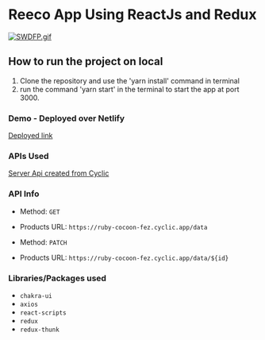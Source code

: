 # Reeco App Using ReactJs and Redux

<a href="https://gifyu.com/image/S64lx"><img src="https://gifyu.com/image/S64lx" alt="SWDFP.gif" border="0" /></a>
## How to run the project on local
1. Clone the repository and use the 'yarn install' command in terminal
2. run the command 'yarn start' in the terminal to start the app at port 3000.

### Demo - Deployed over Netlify 
[Deployed link](reeco-app-by-omkar.netlify.app)

### APIs Used
[Server Api created from Cyclic](https://ruby-cocoon-fez.cyclic.app)

### API Info
* Method: `GET`
* Products URL: `https://ruby-cocoon-fez.cyclic.app/data`

* Method: `PATCH`
* Products URL: `https://ruby-cocoon-fez.cyclic.app/data/${id}`

### Libraries/Packages used
* `chakra-ui`
* `axios`
* `react-scripts`
* `redux`
* `redux-thunk`
